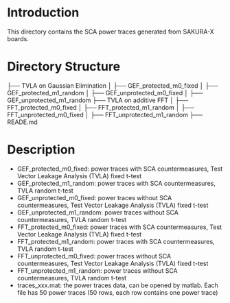 # Introduction
This directory contains the SCA power traces generated from SAKURA-X boards.

# Directory Structure
├── TVLA on Gaussian Elimination
│   ├── GEF_protected_m0_fixed
│   ├── GEF_protected_m1_random
│   ├── GEF_unprotected_m0_fixed
│   ├── GEF_unprotected_m1_random
├── TVLA on additive FFT
│   ├── FFT_protected_m0_fixed
│   ├── FFT_protected_m1_random
│   ├── FFT_unprotected_m0_fixed
│   ├── FFT_unprotected_m1_random
├── READE.md


# Description
* GEF_protected_m0_fixed: power traces with SCA countermeasures, Test Vector Leakage Analysis (TVLA) fixed t-test
* GEF_protected_m1_random: power traces with SCA countermeasures, TVLA random t-test
* GEF_unprotected_m0_fixed: power traces without SCA countermeasures, Test Vector Leakage Analysis (TVLA) fixed t-test
* GEF_unprotected_m1_random: power traces without SCA countermeasures, TVLA random t-test
* FFT_protected_m0_fixed: power traces with SCA countermeasures, Test Vector Leakage Analysis (TVLA) fixed t-test
* FFT_protected_m1_random: power traces with SCA countermeasures, TVLA random t-test
* FFT_unprotected_m0_fixed: power traces without SCA countermeasures, Test Vector Leakage Analysis (TVLA) fixed t-test
* FFT_unprotected_m1_random: power traces without SCA countermeasures, TVLA random t-test
* traces_xxx.mat: the power traces data, can be opened by matlab. Each file has 50 power traces (50 rows, each row contains one power trace)
